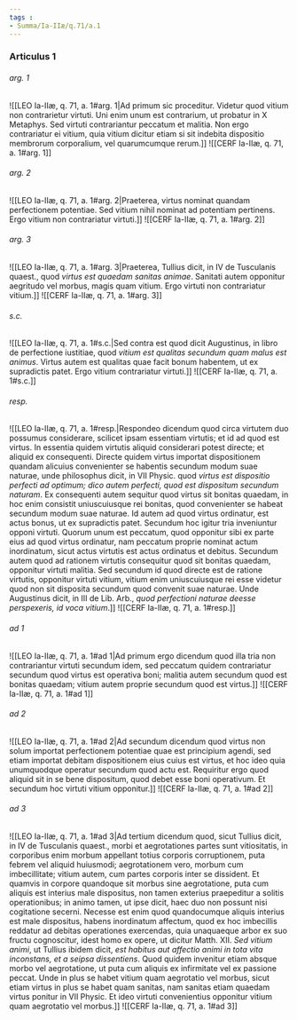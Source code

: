 ```yaml
---
tags : 
- Summa/Ia-IIæ/q.71/a.1
---
```


### Articulus 1

###### arg. 1
![[LEO Ia-IIæ, q. 71, a. 1#arg. 1|Ad primum sic proceditur. Videtur quod vitium non contrarietur virtuti. Uni enim unum est contrarium, ut probatur in X Metaphys. Sed virtuti contrariantur peccatum et malitia. Non ergo contrariatur ei vitium, quia vitium dicitur etiam si sit indebita dispositio membrorum corporalium, vel quarumcumque rerum.]]
![[CERF Ia-IIæ, q. 71, a. 1#arg. 1]]

###### arg. 2
![[LEO Ia-IIæ, q. 71, a. 1#arg. 2|Praeterea, virtus nominat quandam perfectionem potentiae. Sed vitium nihil nominat ad potentiam pertinens. Ergo vitium non contrariatur virtuti.]]
![[CERF Ia-IIæ, q. 71, a. 1#arg. 2]]

###### arg. 3
![[LEO Ia-IIæ, q. 71, a. 1#arg. 3|Praeterea, Tullius dicit, in IV de Tusculanis quaest., quod *virtus est quaedam sanitas animae*. Sanitati autem opponitur aegritudo vel morbus, magis quam vitium. Ergo virtuti non contrariatur vitium.]]
![[CERF Ia-IIæ, q. 71, a. 1#arg. 3]]

###### s.c.
![[LEO Ia-IIæ, q. 71, a. 1#s.c.|Sed contra est quod dicit Augustinus, in libro de perfectione iustitiae, quod *vitium est qualitas secundum quam malus est animus*. Virtus autem est qualitas quae facit bonum habentem, ut ex supradictis patet. Ergo vitium contrariatur virtuti.]]
![[CERF Ia-IIæ, q. 71, a. 1#s.c.]]

###### resp.
![[LEO Ia-IIæ, q. 71, a. 1#resp.|Respondeo dicendum quod circa virtutem duo possumus considerare, scilicet ipsam essentiam virtutis; et id ad quod est virtus. In essentia quidem virtutis aliquid considerari potest directe; et aliquid ex consequenti. Directe quidem virtus importat dispositionem quandam alicuius convenienter se habentis secundum modum suae naturae, unde philosophus dicit, in VII Physic. quod *virtus est dispositio perfecti ad optimum; dico autem perfecti, quod est dispositum secundum naturam*. Ex consequenti autem sequitur quod virtus sit bonitas quaedam, in hoc enim consistit uniuscuiusque rei bonitas, quod convenienter se habeat secundum modum suae naturae. Id autem ad quod virtus ordinatur, est actus bonus, ut ex supradictis patet. Secundum hoc igitur tria inveniuntur opponi virtuti. Quorum unum est peccatum, quod opponitur sibi ex parte eius ad quod virtus ordinatur, nam peccatum proprie nominat actum inordinatum, sicut actus virtutis est actus ordinatus et debitus. Secundum autem quod ad rationem virtutis consequitur quod sit bonitas quaedam, opponitur virtuti malitia. Sed secundum id quod directe est de ratione virtutis, opponitur virtuti vitium, vitium enim uniuscuiusque rei esse videtur quod non sit disposita secundum quod convenit suae naturae. Unde Augustinus dicit, in III de Lib. Arb., *quod perfectioni naturae deesse perspexeris, id voca vitium*.]]
![[CERF Ia-IIæ, q. 71, a. 1#resp.]]

###### ad 1
![[LEO Ia-IIæ, q. 71, a. 1#ad 1|Ad primum ergo dicendum quod illa tria non contrariantur virtuti secundum idem, sed peccatum quidem contrariatur secundum quod virtus est operativa boni; malitia autem secundum quod est bonitas quaedam; vitium autem proprie secundum quod est virtus.]]
![[CERF Ia-IIæ, q. 71, a. 1#ad 1]]

###### ad 2
![[LEO Ia-IIæ, q. 71, a. 1#ad 2|Ad secundum dicendum quod virtus non solum importat perfectionem potentiae quae est principium agendi, sed etiam importat debitam dispositionem eius cuius est virtus, et hoc ideo quia unumquodque operatur secundum quod actu est. Requiritur ergo quod aliquid sit in se bene dispositum, quod debet esse boni operativum. Et secundum hoc virtuti vitium opponitur.]]
![[CERF Ia-IIæ, q. 71, a. 1#ad 2]]

###### ad 3
![[LEO Ia-IIæ, q. 71, a. 1#ad 3|Ad tertium dicendum quod, sicut Tullius dicit, in IV de Tusculanis quaest., morbi et aegrotationes partes sunt vitiositatis, in corporibus enim morbum appellant totius corporis corruptionem, puta febrem vel aliquid huiusmodi; aegrotationem vero, morbum cum imbecillitate; vitium autem, cum partes corporis inter se dissident. Et quamvis in corpore quandoque sit morbus sine aegrotatione, puta cum aliquis est interius male dispositus, non tamen exterius praepeditur a solitis operationibus; in animo tamen, ut ipse dicit, haec duo non possunt nisi cogitatione secerni. Necesse est enim quod quandocumque aliquis interius est male dispositus, habens inordinatum affectum, quod ex hoc imbecillis reddatur ad debitas operationes exercendas, quia unaquaeque arbor ex suo fructu cognoscitur, idest homo ex opere, ut dicitur Matth. XII. *Sed vitium animi*, ut Tullius ibidem dicit, *est habitus aut affectio animi in tota vita inconstans, et a seipsa dissentiens*. Quod quidem invenitur etiam absque morbo vel aegrotatione, ut puta cum aliquis ex infirmitate vel ex passione peccat. Unde in plus se habet vitium quam aegrotatio vel morbus, sicut etiam virtus in plus se habet quam sanitas, nam sanitas etiam quaedam virtus ponitur in VII Physic. Et ideo virtuti convenientius opponitur vitium quam aegrotatio vel morbus.]]
![[CERF Ia-IIæ, q. 71, a. 1#ad 3]]

